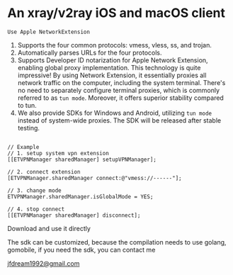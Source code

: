 # An xray/v2ray iOS and macOS client


`Use Apple NetworkExtension`

1. Supports the four common protocols: vmess, vless, ss, and trojan.
2. Automatically parses URLs for the four protocols.
3. Supports Developer ID notarization for Apple Network Extension, enabling global proxy implementation. This technology is quite impressive! By using Network Extension, it essentially proxies all network traffic on the computer, including the system terminal. There's no need to separately configure terminal proxies, which is commonly referred to as `tun mode`. Moreover, it offers superior stability compared to tun.
4. We also provide SDKs for Windows and Android, utilizing `tun mode` instead of system-wide proxies. The SDK will be released after stable testing.

```objc

// Example
// 1. setup system vpn extension
[[ETVPNManager sharedManager] setupVPNManager];

// 2. connect extension
[ETVPNManager.sharedManager connect:@"vmess://------"];

// 3. change mode
ETVPNManager.sharedManager.isGlobalMode = YES;

// 4. stop connect
[[ETVPNManager sharedManager] disconnect];

```

Download and use it directly

The sdk can be customized, because the compilation needs to use golang, gomobile, if you need the sdk, you can contact me


jfdream1992@gmail.com
